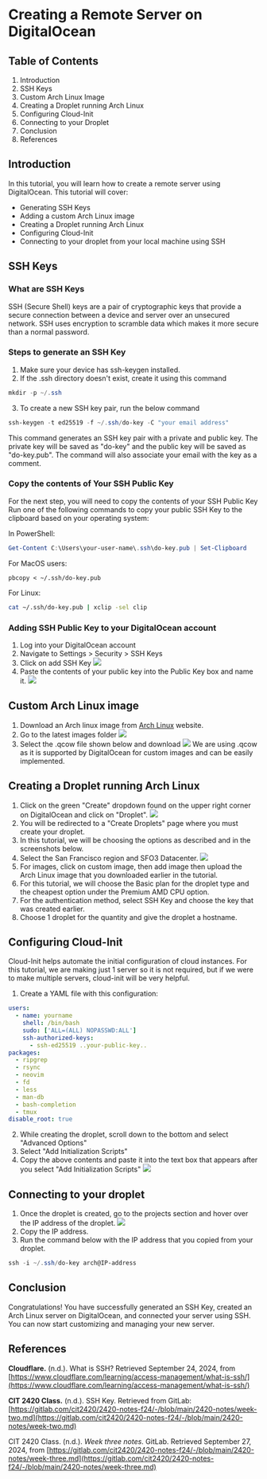 # Creating a Remote Server on DigitalOcean

## Table of Contents
1. Introduction
2. SSH Keys
3. Custom Arch Linux Image
4. Creating a Droplet running Arch Linux
5. Configuring Cloud-Init
6. Connecting to your Droplet
7. Conclusion
8. References

## Introduction
In this tutorial, you will learn how to create a remote server using DigitalOcean. This tutorial will cover:
- Generating SSH Keys
- Adding a custom Arch Linux image
- Creating a Droplet running Arch Linux
- Configuring Cloud-Init
- Connecting to your droplet from your local machine using SSH

## SSH Keys

### What are SSH Keys
SSH (Secure Shell) keys are a pair of cryptographic keys that provide a secure connection between a device and server over an unsecured network. SSH uses encryption to scramble data which makes it more secure than a normal password.
### Steps to generate an SSH Key
1. Make sure your device has ssh-keygen installed.
2. If the .ssh directory doesn't exist, create it using this command
```powershell
mkdir -p ~/.ssh
```
3. To create a new SSH key pair, run the below command
```powershell
ssh-keygen -t ed25519 -f ~/.ssh/do-key -C "your email address"
```
This command generates an SSH key pair with a private and public key. The private key will be saved as "do-key" and the public key will be saved as "do-key.pub". The command will also associate your email with the key as a comment.
### Copy the contents of Your SSH Public Key
For the next step, you will need to copy the contents of your SSH Public Key
Run one of the following commands to copy your public SSH Key to the clipboard based on your operating system:

In PowerShell:
```powershell
Get-Content C:\Users\your-user-name\.ssh\do-key.pub | Set-Clipboard
```
For MacOS users:
``` 
pbcopy < ~/.ssh/do-key.pub
```
For Linux:
``` bash
cat ~/.ssh/do-key.pub | xclip -sel clip
```
### Adding SSH Public Key to your DigitalOcean account
1. Log into your DigitalOcean account
2. Navigate to Settings > Security > SSH Keys
3. Click on add SSH Key
![](Images/SSHKey.png)
4. Paste the contents of your public key into the Public Key box and name it. 
![](Images/SSHKey2%201.png)

## Custom Arch Linux image
1. Download an Arch linux image from [Arch Linux](https://gitlab.archlinux.org/archlinux/arch-boxes/-/packages/) website.
2. Go to the latest images folder
![](Images/imagesArchLinux.png)
3. Select the .qcow file shown below and download
![](Images/qcow.png)
We are using .qcow as it is supported by DigitalOcean for custom images and can be easily implemented.
## Creating a Droplet running Arch Linux
1. Click on the green "Create" dropdown found on the upper right corner on DigitalOcean and click on "Droplet".
![](Images/CreateDroplet.png)
2. You will be redirected to a "Create Droplets" page where you must create your droplet.
3. In this tutorial, we will be choosing the options as described and in the screenshots below.
4. Select the San Francisco region and SFO3 Datacenter.
![](Images/Region.png)
5. For images, click on custom image, then add image then upload the Arch Linux image that you downloaded earlier in the tutorial.
6. For this tutorial, we will choose the Basic plan for the droplet type and the cheapest option under the Premium AMD CPU option.
7. For the authentication method, select SSH Key and choose the key that was created earlier.
8. Choose 1 droplet for the quantity and give the droplet a hostname.
## Configuring Cloud-Init
Cloud-Init helps automate the initial configuration of cloud instances. For this tutorial, we are making just 1 server so it is not required, but if we were to make multiple servers, cloud-init will be very helpful.

1. Create a YAML file with this configuration:
```yaml
users:
  - name: yourname
    shell: /bin/bash
    sudo: ['ALL=(ALL) NOPASSWD:ALL']
    ssh-authorized-keys:
      - ssh-ed25519 ..your-public-key..
packages:
  - ripgrep
  - rsync
  - neovim
  - fd
  - less
  - man-db
  - bash-completion
  - tmux
disable_root: true
```
2. While creating the droplet, scroll down to the bottom and select "Advanced Options"
3. Select "Add Initialization Scripts"
4. Copy the above contents and paste it into the text box that appears after you select "Add Initialization Scripts"
![](Images/Cloud-Init.png)
## Connecting to your droplet
1. Once the droplet is created, go to the projects section and hover over the IP address of the droplet.
![](Images/IP.png)
2. Copy the IP address.
3. Run the command below with the IP address that you copied from your droplet.
``` powershell
ssh -i ~/.ssh/do-key arch@IP-address
```
## Conclusion
Congratulations! You have successfully generated an SSH Key, created an Arch Linux server on DigitalOcean, and connected your server using SSH. You can now start customizing and managing your new server.
## References

**Cloudflare.** (n.d.). What is SSH? Retrieved September 24, 2024, from [https://www.cloudflare.com/learning/access-management/what-is-ssh/](https://www.cloudflare.com/learning/access-management/what-is-ssh/)

**CIT 2420 Class.** (n.d.). SSH Key. Retrieved from GitLab: [https://gitlab.com/cit2420/2420-notes-f24/-/blob/main/2420-notes/week-two.md](https://gitlab.com/cit2420/2420-notes-f24/-/blob/main/2420-notes/week-two.md)

CIT 2420 Class. (n.d.). _Week three notes_. GitLab. Retrieved September 27, 2024, from [https://gitlab.com/cit2420/2420-notes-f24/-/blob/main/2420-notes/week-three.md](https://gitlab.com/cit2420/2420-notes-f24/-/blob/main/2420-notes/week-three.md)